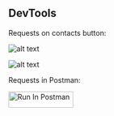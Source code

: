 ## DevTools

Requests on contacts button:

![alt text](img/hh2.png)

![alt text](img/hh.png)

Requests in Postman:

[<img src="https://run.pstmn.io/button.svg" alt="Run In Postman" style="width: 128px; height: 32px;">](https://www.postman.com/security-explorer-76171055/workspace/s21-elidacon-backend-project1/collection/34616296-8178be37-57fd-4f49-aa3d-8fd586e848a4)
